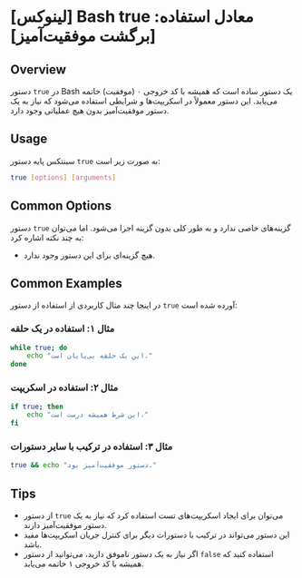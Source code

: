 # [لینوکس] Bash true معادل استفاده: [برگشت موفقیت‌آمیز]

## Overview
دستور `true` در Bash یک دستور ساده است که همیشه با کد خروجی ۰ (موفقیت) خاتمه می‌یابد. این دستور معمولاً در اسکریپت‌ها و شرایطی استفاده می‌شود که نیاز به یک دستور موفقیت‌آمیز بدون هیچ عملیاتی وجود دارد.

## Usage
سینتکس پایه دستور `true` به صورت زیر است:

```bash
true [options] [arguments]
```

## Common Options
دستور `true` گزینه‌های خاصی ندارد و به طور کلی بدون گزینه اجرا می‌شود. اما می‌توان به چند نکته اشاره کرد:
- هیچ گزینه‌ای برای این دستور وجود ندارد.

## Common Examples
در اینجا چند مثال کاربردی از استفاده از دستور `true` آورده شده است:

### مثال ۱: استفاده در یک حلقه
```bash
while true; do
    echo "این یک حلقه بی‌پایان است."
done
```

### مثال ۲: استفاده در اسکریپت
```bash
if true; then
    echo "این شرط همیشه درست است."
fi
```

### مثال ۳: استفاده در ترکیب با سایر دستورات
```bash
true && echo "دستور موفقیت‌آمیز بود."
```

## Tips
- از دستور `true` می‌توان برای ایجاد اسکریپت‌های تست استفاده کرد که نیاز به یک دستور موفقیت‌آمیز دارند.
- این دستور می‌تواند در ترکیب با دستورات دیگر برای کنترل جریان اسکریپت‌ها مفید باشد.
- اگر نیاز به یک دستور ناموفق دارید، می‌توانید از دستور `false` استفاده کنید که همیشه با کد خروجی ۱ خاتمه می‌یابد.